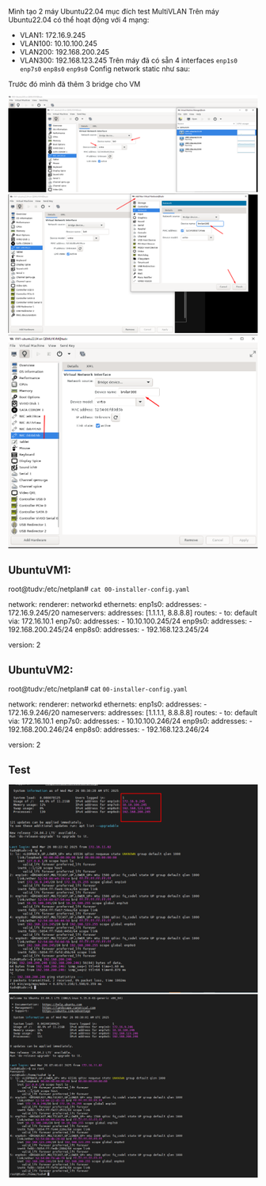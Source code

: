 Mình tạo 2 máy Ubuntu22.04 mục đích test MultiVLAN
Trên máy Ubuntu22.04 có thể hoạt động với 4 mạng:
- VLAN1: 172.16.9.245 
- VLAN100: 10.10.100.245
- VLAN200: 192.168.200.245
- VLAN300: 192.168.123.245
Trên máy đã có sẵn 4 interfaces ``enp1s0`` ``enp7s0`` ``enp8s0`` ``enp9s0``
Config network static như sau:

Trước đó mình đã thêm 3 bridge cho VM

  <img src="kvmimages/Screenshot_17.png">

  <img src="kvmimages/Screenshot_18.png">

  <img src="kvmimages/Screenshot_19.png">

## UbuntuVM1:

root@tudv:/etc/netplan# ``cat 00-installer-config.yaml``

network:
  renderer: networkd
  ethernets:
    enp1s0:
      addresses:
        - 172.16.9.245/20
      nameservers:
        addresses: [1.1.1.1, 8.8.8.8]
      routes:
        - to: default
          via: 172.16.10.1
    enp7s0:
      addresses:
        - 10.10.100.245/24
    enp9s0:
      addresses:
        - 192.168.200.245/24
    enp8s0:
      addresses:
        - 192.168.123.245/24

  version: 2

## UbuntuVM2:

root@tudv:/etc/netplan# cat ``00-installer-config.yaml``

network:
  renderer: networkd
  ethernets:
    enp1s0:
      addresses:
        - 172.16.9.246/20
      nameservers:
        addresses: [1.1.1.1, 8.8.8.8]
      routes:
        - to: default
          via: 172.16.10.1
    enp7s0:
      addresses:
        - 10.10.100.246/24
    enp9s0:
      addresses:
        - 192.168.200.246/24
    enp8s0:
      addresses:
        - 192.168.123.246/24

  version: 2

## Test

  <img src="kvmimages/Screenshot_21.png">

  <img src="kvmimages/Screenshot_22.png">
